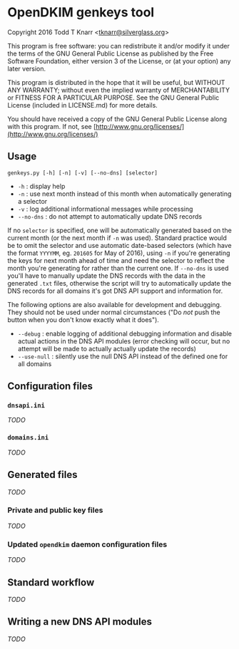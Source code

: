 # OpenDKIM genkeys tool

Copyright 2016 Todd T Knarr &lt;<tknarr@silverglass.org>&gt;

This program is free software: you can redistribute it and/or modify it under
the terms of the GNU General Public License as published by the Free Software
Foundation, either version 3 of the License, or (at your option) any later
version.

This program is distributed in the hope that it will be useful, but WITHOUT
ANY WARRANTY; without even the implied warranty of MERCHANTABILITY or FITNESS
FOR A PARTICULAR PURPOSE. See the GNU General Public License (included in
LICENSE.md) for more details.

You should have received a copy of the GNU General Public License along with
this program. If not, see [http://www.gnu.org/licenses/](http://www.gnu.org/licenses/)

## Usage

    genkeys.py [-h] [-n] [-v] [--no-dns] [selector]

* `-h` : display help
* `-n` : use next month instead of this month when automatically generating a selector
* `-v` : log additional informational messages while processing
* `--no-dns` : do not attempt to automatically update DNS records

If no `selector` is specified, one will be automatically generated based on the current
month (or the next month if `-n` was used). Standard practice would be to omit the
selector and use automatic date-based selectors (which have the format `YYYYMM`, eg.
`201605` for May of 2016), using `-n` if you're generating the keys for next month
ahead of time and need the selector to reflect the month you're generating for rather
than the current one. If `--no-dns` is used you'll have to manually update the DNS
records with the data in the generated `.txt` files, otherwise the script will try
to automatically update the DNS records for all domains it's got DNS API support and
information for.

The following options are also available for development and debugging. They should
not be used under normal circumstances ("Do _not_ push the button when you don't know
exactly what it does").

* `--debug` : enable logging of additional debugging information and disable actual actions
    in the DNS API modules (error checking will occur, but no attempt will be made to actually
    actually update the records)
* `--use-null` : silently use the null DNS API instead of the defined one for all domains

## Configuration files

### `dnsapi.ini`

_TODO_

### `domains.ini`

_TODO_

## Generated files

_TODO_

### Private and public key files

_TODO_

### Updated `opendkim` daemon configuration files

_TODO_

## Standard workflow

_TODO_

## Writing a new DNS API modules

_TODO_
